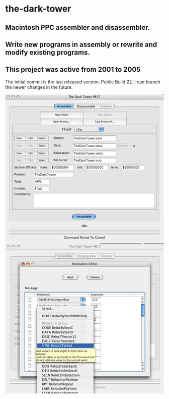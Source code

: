 # the-dark-tower
## Macintosh PPC assembler and disassembler.
## Write new programs in assembly or rewrite and modify existing programs.
## This project was active from 2001 to 2005

The initial commit is the last released version, Public Build 22.
I can branch the newer changes in the future.


![Screenshot 1](/screenshots/1.jpg)
![Screenshot 2](/screenshots/2.jpg)
